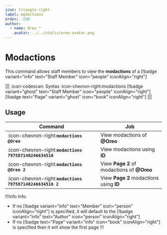 ```yaml
---
icon: triangle-right
label: modactions
order: -230
author:
  - name: Oreo ™
    avatar: ../../static/oreo-avatar.png
---
```


# Modactions

This command allows staff members to view the **modactions** of a [!badge variant="info" text="Staff Member" icon="people" iconAlign="right"]

||| :icon-codescan: Syntax
:icon-chevron-right:modactions [!badge variant="ghost" text="Staff Member" icon="people" iconAlign="right"] [!badge text="Page" variant="ghost" icon="book" iconAlign="right"]
|||

## Usage

| Command                                                   | Job                                        |
| --------------------------------------------------------- | ------------------------------------------ |
| :icon-chevron-right:**`modactions @Oreo`**                | View modactions of **@Oreo**               |
| :icon-chevron-right:**`modactions 797587140246634516`**   | View modactions using **ID**               |
| :icon-chevron-right:**`modactions @Oreo 2`**              | View **Page 2** of modactions of **@Oreo** |
| :icon-chevron-right:**`modactions 797587140246634516 2`** | View **Page 2** modactions using **ID**    |

!!!info Info

- If no [!badge variant="info" text="Member" icon="person" iconAlign="right"] is specified, it will default to the [!badge variant="info" text="Author" icon="person" iconAlign="right"]
- If no [!badge text="Page" variant="info" icon="book" iconAlign="right"] is specified then it will show the first page
  !!!
